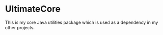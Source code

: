 # UltimateCore
This is my core Java utilities package which is used as a dependency in my other projects.
